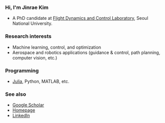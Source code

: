### Hi, I'm Jinrae Kim
- A PhD candidate at [Flight Dynamics and Control Laboratory](http://fdcl.snu.ac.kr/wordpress/), Seoul National University.

### Research interests
- Machine learning, control, and optimization
- Aerospace and robotics applications (guidance & control, path planning, computer vision, etc.)

### Programming
- [Julia](https://discourse.julialang.org/u/iHany/summary), Python, MATLAB, etc.

### See also
- [Google Scholar](https://scholar.google.com/citations?user=K7wrYmoAAAAJ&hl=en)
- [Homepage](https://jinrae.notion.site)
- [LinkedIn](https://www.linkedin.com/in/jinrae-kim-1b1900195/)
